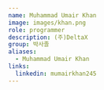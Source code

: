 ```yaml
---
name: Muhammad Umair Khan
image: images/khan.png
role: programmer
description: (주)DeltaX
group: 박사졸
aliases:
  - Muhammad Umair Khan
links:
  linkedin: mumairkhan245
---
```

